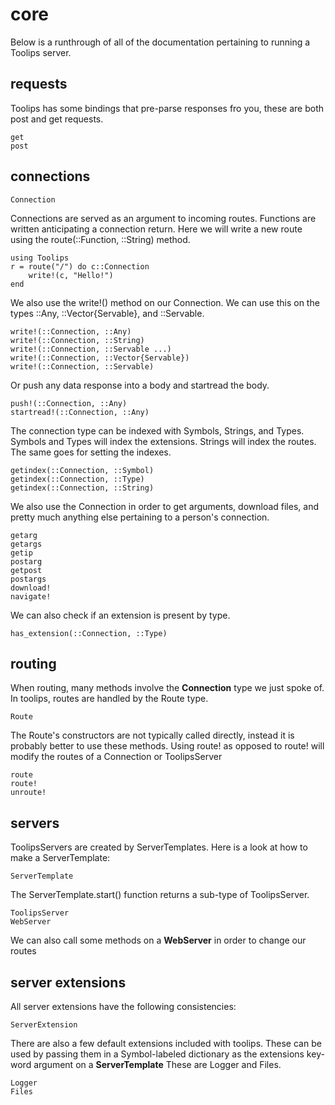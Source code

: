 # core
Below is a runthrough of all of the documentation pertaining to running a
Toolips server.
## requests
Toolips has some bindings that pre-parse responses fro you, these are both post
and get requests.
```@docs
get
post
```
## connections
```@docs
Connection
```
Connections are served as an argument to incoming routes. Functions are written
anticipating a connection return. Here we will write a new route using the
route(::Function, ::String) method.
```@eval
using Toolips
r = route("/") do c::Connection
    write!(c, "Hello!")
end
```
We also use the write!() method on our Connection. We can use this on the types
::Any, ::Vector{Servable}, and ::Servable.
```@docs
write!(::Connection, ::Any)
write!(::Connection, ::String)
write!(::Connection, ::Servable ...)
write!(::Connection, ::Vector{Servable})
write!(::Connection, ::Servable)
```
Or push any data response into a body and startread the body.
```@docs
push!(::Connection, ::Any)
startread!(::Connection, ::Any)
```
The connection type can be indexed with Symbols, Strings, and Types. Symbols and
Types will index the extensions. Strings will index the routes. The same goes
for setting the indexes.
```@docs
getindex(::Connection, ::Symbol)
getindex(::Connection, ::Type)
getindex(::Connection, ::String)
```
We also use the Connection in order to get arguments, download files, and
pretty much anything else pertaining to a person's connection.
```@docs
getarg
getargs
getip
postarg
getpost
postargs
download!
navigate!
```
We can also check if an extension is present by type.
```@docs
has_extension(::Connection, ::Type)
```
## routing
When routing, many methods involve the **Connection** type we just spoke of. In
toolips, routes are handled by the Route type.
```@docs
Route
```
The Route's constructors are not typically called directly, instead it is
probably better to use these methods. Using route! as opposed to route! will
modify the routes of a Connection or ToolipsServer
```@docs
route
route!
unroute!
```
## servers
ToolipsServers are created by ServerTemplates. Here is a look at how to make a
ServerTemplate:
```@docs
ServerTemplate
```
The ServerTemplate.start() function returns a sub-type of ToolipsServer.
```@docs
ToolipsServer
WebServer
```
We can also call some methods on a **WebServer** in order to change our routes
## server extensions
All server extensions have the following consistencies:
```@docs
ServerExtension
```
There are also a few default extensions included with toolips. These can be used
by passing them in a Symbol-labeled dictionary as the extensions key-word
argument on a **ServerTemplate** These are Logger and Files.
```@docs
Logger
Files
```
